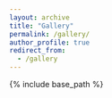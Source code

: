 ```yaml
---
layout: archive
title: "Gallery"
permalink: /gallery/
author_profile: true
redirect_from:
  - /gallery
---
```


{% include base_path %}
